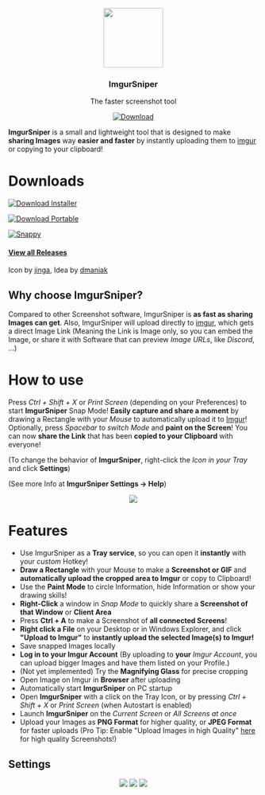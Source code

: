 <p align="center">
  <img src="https://raw.githubusercontent.com/mrousavy/ImgurSniper/master/ImgurSniper.UI/Resources/Logo.png" height="120" />
  <h3 align="center">ImgurSniper</h3>
  <p align="center">The faster screenshot tool</p>
  <p align="center">
    <a href="https://github.com/terkelg/ramme/releases"><img src="https://img.shields.io/badge/Download-Setup-brightgreen.svg" alt="Download"></a>
  </p>
</p>

**ImgurSniper** is a small and lightweight tool that is designed to make **sharing Images** way **easier and faster** by instantly uploading them to [imgur](http://www.imgur.com) or copying to your clipboard!

# Downloads
<a href="https://github.com/mrousavy/ImgurSniper/blob/master/Downloads/ImgurSniperSetup.zip?raw=true"><img src="https://img.shields.io/badge/Download-Setup-brightgreen.svg" alt="Download Installer"></a>

<a href="https://github.com/mrousavy/ImgurSniper/blob/master/Downloads/ImgurSniper.zip?raw=true"><img src="https://img.shields.io/badge/Download-Portable-brightgreen.svg" alt="Download Portable"></a>

<a href="https://github.com/mrousavy/Snappy"><img src="https://img.shields.io/badge/MacOS-Snappy-orange.svg" alt="Snappy"></a>

#### [View all Releases](https://github.com/mrousavy/ImgurSniper/releases)

Icon by [jinga](http://github.com/jingafreak), Idea by [dmaniak](http://github.com/dmaniak)

## Why choose ImgurSniper?
Compared to other Screenshot software, ImgurSniper is **as fast as sharing Images can get**. Also, ImgurSniper will upload directly to [imgur](http://www.imgur.com), which gets a direct Image Link 
(Meaning the Link is Image only, so you can embed the Image, or share it with Software that can preview _Image URLs_, like _Discord_, ...)

# How to use
Press _Ctrl + Shift + X_ or _Print Screen_ (depending on your Preferences) to start **ImgurSniper** Snap Mode!
**Easily capture and share a moment** by drawing a Rectangle with your _Mouse_ to automatically upload it to [Imgur](http://www.imgur.com)!
Optionally, press _Spacebar_ to _switch Mode_ and **paint on the Screen**!
You can now **share the Link** that has been **copied to your Clipboard** with everyone!

(To change the behavior of **ImgurSniper**, right-click the _Icon in your Tray_ and click **Settings**)

(See more Info at **ImgurSniper Settings -> Help**)

<p align="center">
<img src="https://raw.githubusercontent.com/mrousavy/ImgurSniper/master/ImgurSniper.UI/Resources/SnipeDemo.gif">
</p>

# Features

- Use ImgurSniper as a **Tray service**, so you can open it **instantly** with your _custom_ Hotkey!
- **Draw a Rectangle** with your Mouse to make a **Screenshot or GIF** and **automatically upload the cropped area to Imgur** or copy to Clipboard!
- Use the **Paint Mode** to circle Information, hide Information or show your drawing skills!
- **Right-Click** a window in _Snap Mode_ to quickly share a **Screenshot of that Window** or **Client Area**
- Press **Ctrl + A** to make a Screenshot of **all connected Screens**!
- **Right click a File** on your Desktop or in Windows Explorer, and click **"Upload to Imgur"** to **instantly upload the selected Image(s) to Imgur!**
- Save snapped Images locally
- **Log in to your Imgur Account** (By uploading to **your** _Imgur Account_, you can upload bigger Images and have them listed on your Profile.)
- (Not yet implemented) Try the **Magnifying Glass** for precise cropping
- Open Image on Imgur in **Browser** after uploading
- Automatically start **ImgurSniper** on PC startup
- Open **ImgurSniper** with a click on the Tray Icon, or by pressing _Ctrl + Shift + X_ or _Print Screen_ (when Autostart is enabled)
- Launch **ImgurSniper** on the _Current Screen_ or _All Screens at once_
- Upload your Images as **PNG Format** for higher quality, or **JPEG Format** for faster uploads (Pro Tip: Enable "Upload Images in high Quality" [here](https://imgur.com/account/settings) for high quality Screenshots!)

## Settings
<p align="center">
  <img src="http://i.imgur.com/3996TB7.png">

  <img src="http://i.imgur.com/P6x8uMc.png">

  <img src="http://i.imgur.com/FSeCfjV.png">
</p>
